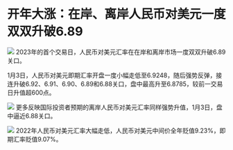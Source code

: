 # 开年大涨：在岸、离岸人民币对美元一度双双升破6.89

![](https://inews.gtimg.com/newsapp_bt/0/15590804924/1000)
2023年的首个交易日，人民币对美元汇率在在岸和离岸市场一度双双升破6.89关口。

1月3日，人民币对美元即期汇率开盘一度小幅走低至6.9248，随后强势反弹，接连升破6.92、6.91、6.90、6.89和6.88关口，盘中最高升至6.8785，较前一交易日升值超600点。

![](https://inews.gtimg.com/newsapp_bt/0/15590804938/1000)
更多反映国际投资者预期的离岸人民币对美元汇率同样强势升值，1月3日，盘中逼近6.88关口。

![](https://inews.gtimg.com/newsapp_bt/0/15590804943/1000)
2022年人民币对美元汇率大幅走低，人民币对美元中间价全年贬值9.23%，即期汇率贬值9.07%。


